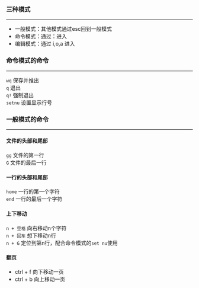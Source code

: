 ### 三种模式
***

* 一般模式：其他模式通过esc回到一般模式
* 命令模式：通过：进入
* 编辑模式：通过 i,o,a 进入

### 命令模式的命令
***

`wq`  保存并推出  
`q` 退出  
`q!` 强制退出  
`setnu` 设置显示行号  

### 一般模式的命令
***

#### 文件的头部和尾部
`gg` 文件的第一行  
`G` 文件的最后一行

#### 一行的头部和尾部
`home` 一行的第一个字符  
`end` 一行的最后一个字符

#### 上下移动
`n + 空格` 向右移动n个字符  
`n + 回车` 想下移动n行  
`n + G` 定位到第n行，配合命令模式的`set nu`使用
#### 翻页
* ctrl + f 向下移动一页  
* ctrl + b 向上移动一页
